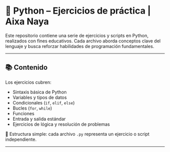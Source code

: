 # 🐍 Python – Ejercicios de práctica | Aixa Naya

Este repositorio contiene una serie de ejercicios y scripts en Python, realizados con fines educativos.
Cada archivo aborda conceptos clave del lenguaje y busca reforzar habilidades de programación fundamentales.

---

## 📚 Contenido

Los ejercicios cubren:

- Sintaxis básica de Python
- Variables y tipos de datos
- Condicionales (`if`, `elif`, `else`)
- Bucles (`for`, `while`)
- Funciones
- Entrada y salida estándar
- Ejercicios de lógica y resolución de problemas

📁 Estructura simple: cada archivo `.py` representa un ejercicio o script independiente.

---

